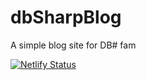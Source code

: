 # dbSharpBlog
A simple blog site for DB# fam

[![Netlify Status](https://api.netlify.com/api/v1/badges/636892dd-ccd7-43ec-b247-7c6353ff8ac2/deploy-status)](https://app.netlify.com/sites/decisnow/deploys)